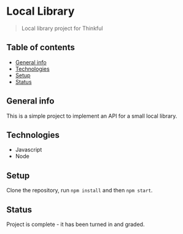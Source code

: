 # Local Library
> Local library project for Thinkful

## Table of contents
* [General info](#general-info)
* [Technologies](#technologies)
* [Setup](#setup)
* [Status](#status)

## General info
This is a simple project to implement an API for a small local library.

## Technologies
* Javascript
* Node

## Setup
Clone the repository, run `npm install` and then `npm start`.

## Status
Project is complete - it has been turned in and graded.